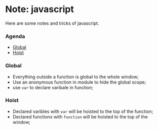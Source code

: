 # Note: javascript
Here are some notes and tricks of javascript.
### Agenda
* [Global](#global)<br>
* [Hoist](#hoist)<br>

### Global
* Everything outside a function is global to the whole window;
* Use an anonymous function in module to hide the global scope;
* use <code>var</code> to declare varibale in function;

### Hoist
* Declared varibles with <code>var</code> will be hoisted to the top of the function;
* Declared functions with <code>function</code> will be hoisted to the top of the window;
